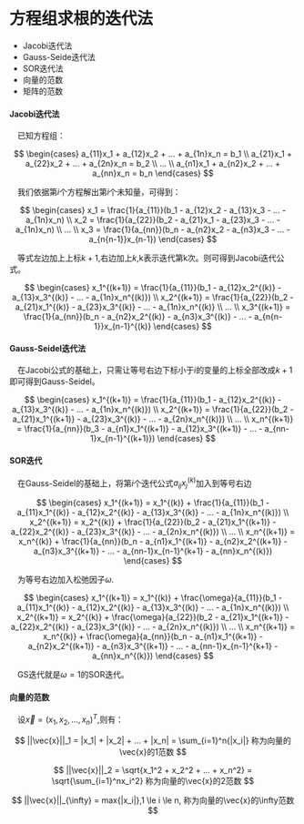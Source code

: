 # 方程组求根的迭代法

- Jacobi迭代法
- Gauss-Seide迭代法
- SOR迭代法
- 向量的范数
- 矩阵的范数

#### Jacobi迭代法

&emsp;已知方程组：

$$
\begin{cases}
    a_{11}x_1 + a_{12}x_2 + ... + a_{1n}x_n = b_1 \\
    a_{21}x_1 + a_{22}x_2 + ... + a_{2n}x_n = b_2 \\
    ... \\
    a_{n1}x_1 + a_{n2}x_2 + ... + a_{nn}x_n = b_n
\end{cases}
$$

&emsp;我们依据第$i$个方程解出第$i$个未知量，可得到：

$$
\begin{cases}
    x_1 = \frac{1}{a_{11}}(b_1 - a_{12}x_2 - a_{13}x_3 - ... - a_{1n}x_n) \\
    x_2 = \frac{1}{a_{22}}(b_2 - a_{21}x_1 - a_{23}x_3 - ... - a_{1n}x_n) \\
    ... \\
    x_3 = \frac{1}{a_{nn}}(b_n - a_{n2}x_2 - a_{n3}x_3 - ... - a_{n{n-1}}x_{n-1})
\end{cases}
$$

&emsp;等式左边加上上标$k+1$,右边加上$k$,k表示迭代第k次。则可得到Jacobi迭代公式。

$$
\begin{cases}
    x_1^{(k+1)} = \frac{1}{a_{11}}(b_1 - a_{12}x_2^{(k)} - a_{13}x_3^{(k)} - ... - a_{1n}x_n^{(k)}) \\
    x_2^{(k+1)} = \frac{1}{a_{22}}(b_2 - a_{21}x_1^{(k)} - a_{23}x_3^{(k)} - ... - a_{1n}x_n^{(k)} \\
    ... \\
    x_3^{(k+1)} = \frac{1}{a_{nn}}(b_n - a_{n2}x_2^{(k)} - a_{n3}x_3^{(k)} - ... - a_{n{n-1}}x_{n-1}^{(k)}
\end{cases}
$$

#### Gauss-Seidel迭代法

&emsp;在Jacobi公式的基础上，只需让等号右边下标小于$i$的变量的上标全部改成$k+1$即可得到Gauss-Seidel。

$$
\begin{cases}
    x_1^{(k+1)} = \frac{1}{a_{11}}(b_1 - a_{12}x_2^{(k)} - a_{13}x_3^{(k)} - ... - a_{1n}x_n^{(k)}) \\
    x_2^{(k+1)} = \frac{1}{a_{22}}(b_2 - a_{21}x_1^{(k+1)} - a_{23}x_3^{(k)} - ... - a_{2n}x_n^{(k)}) \\
    ... \\
    x_n^{(k+1)} = \frac{1}{a_{nn}}(b_3 - a_{n1}x_1^{(k+1)} - a_{12}x_3^{(k+1)} - ... - a_{nn-1}x_{n-1}^{(k+1)})
\end{cases}
$$

#### SOR迭代

&emsp;在Gauss-Seidel的基础上，将第$i$个迭代公式$a_{ij}x_j^{(k)}$加入到等号右边

$$
\begin{cases}
    x_1^{(k+1)} = x_1^{(k)} + \frac{1}{a_{11}}(b_1 - a_{11}x_1^{(k)} - a_{12}x_2^{(k)} - a_{13}x_3^{(k)} - ... - a_{1n}x_n^{(k)}) \\
    x_2^{(k+1)} = x_2^{(k)} + \frac{1}{a_{22}}(b_2 - a_{21}x_1^{(k+1)} - a_{22}x_2^{(k)} - a_{23}x_3^{(k)} - ... - a_{2n}x_n^{(k)}) \\
    ... \\
    x_n^{(k+1)} = x_n^{(k)} + \frac{1}{a_{nn}}(b_n - a_{n1}x_1^{(k+1)} - a_{n2}x_2^{(k+1)} - a_{n3}x_3^{(k+1)} - ... - a_{nn-1}x_{n-1}^{k+1} - a_{nn}x_n^{(k)})
\end{cases}
$$

&emsp;为等号右边加入松弛因子$\omega$.

$$
\begin{cases}
    x_1^{(k+1)} = x_1^{(k)} + \frac{\omega}{a_{11}}(b_1 - a_{11}x_1^{(k)} - a_{12}x_2^{(k)} - a_{13}x_3^{(k)} - ... - a_{1n}x_n^{(k)}) \\
    x_2^{(k+1)} = x_2^{(k)} + \frac{\omega}{a_{22}}(b_2 - a_{21}x_1^{(k+1)} - a_{22}x_2^{(k)} - a_{23}x_3^{(k)} - ... - a_{2n}x_n^{(k)}) \\
    ... \\
    x_n^{(k+1)} = x_n^{(k)} + \frac{\omega}{a_{nn}}(b_n - a_{n1}x_1^{(k+1)} - a_{n2}x_2^{(k+1)} - a_{n3}x_3^{(k+1)} - ... - a_{nn-1}x_{n-1}^{k+1} - a_{nn}x_n^{(k)})
\end{cases}
$$

&emsp;GS迭代就是$\omega = 1$的SOR迭代。

#### 向量的范数

&emsp;设$\vec{x} = (x_1,x_2,...,x_n)^T$,则有：

$$
    ||\vec{x}||_1 = |x_1| + |x_2| + ... + |x_n| = \sum_{i=1}^n{|x_i|} 称为向量的\vec{x}的1范数 
$$

$$
    ||\vec{x}||_2 = \sqrt{x_1^2 + x_2^2 + ... + x_n^2} = \sqrt{\sum_{i=1}^nx_i^2} 称为向量的\vec{x}的2范数   
$$

$$
    ||\vec{x}||_{\infty} = max{|x_i|},1 \le i \le n, 称为向量的\vec{x}的\infty范数 
$$

